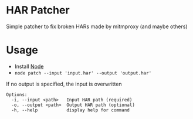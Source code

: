 # HAR Patcher
Simple patcher to fix broken HARs made by mitmproxy (and maybe others)

# Usage
- Install [Node](https://nodejs.org/)
- `node patch --input 'input.har' --output 'output.har'`

If no output is specified, the input is overwritten

```
Options:
  -i, --input <path>   Input HAR path (required)
  -o, --output <path>  Output HAR path (optional)
  -h, --help           display help for command
```